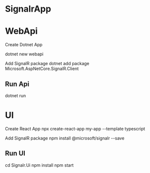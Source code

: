 # SignalrApp

# WebApi
Create Dotnet App

dotnet new webapi

Add SignalR package 
dotnet add package Microsoft.AspNetCore.SignalR.Client

## Run Api
dotnet run

# UI 

Create React App
npx create-react-app my-app --template typescript

Add SignalR package
npm install @microsoft/signalr --save

## Run UI

cd Signalr.Ui 
npm install 
npm start